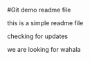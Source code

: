 #Git demo readme file

this is a simple readme file

checking for updates

we are looking for wahala